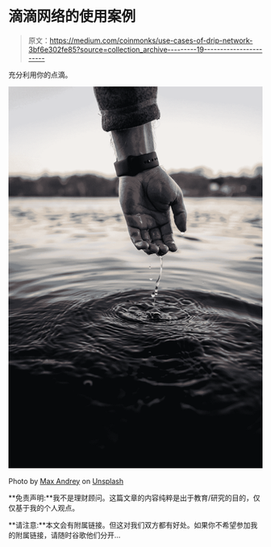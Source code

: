 # 滴滴网络的使用案例

> 原文：<https://medium.com/coinmonks/use-cases-of-drip-network-3bf6e302fe85?source=collection_archive---------19----------------------->

充分利用你的点滴。

![](img/0640911c9df80226baffa6939982939f.png)

Photo by [Max Andrey](https://unsplash.com/@maxandrey?utm_source=medium&utm_medium=referral) on [Unsplash](https://unsplash.com?utm_source=medium&utm_medium=referral)

**免责声明:**我不是理财顾问。这篇文章的内容纯粹是出于教育/研究的目的，仅仅基于我的个人观点。

**请注意:**本文会有附属链接。但这对我们双方都有好处。如果你不希望参加我的附属链接，请随时谷歌他们分开…